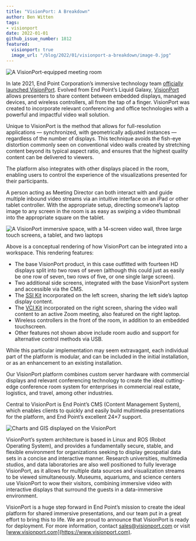 ```yaml
---
title: "VisionPort: A Breakdown"
author: Ben Witten
tags:
- visionport
date: 2022-01-01
github_issue_number: 1812
featured:
  visionport: true
  image_url: "/blog/2022/01/visionport-a-breakdown/image-0.jpg"
---
```


![A VisionPort-equipped meeting room](/blog/2022/01/visionport-a-breakdown/image-0.jpg)

In late 2021, End Point Corporation’s immersive technology team [officially launched VisionPort](/blog/2021/11/from-liquid-galaxy-to-visionport/). Evolved from End Point’s Liquid Galaxy, [VisionPort](https://www.visionport.com) allows presenters to share content between embedded displays, managed devices, and wireless controllers, all from the tap of a finger. VisionPort was created to incorporate relevant conferencing and office technologies with a powerful and impactful video wall solution.

Unique to VisionPort is the method that allows for full-resolution applications — synchronized, with geometrically adjusted instances — regardless of the number of displays. This technique avoids the fish-eye distortion commonly seen on conventional video walls created by stretching content beyond its typical aspect ratio, and ensures that the highest quality content can be delivered to viewers.

The platform also integrates with other displays placed in the room, enabling users to control the experience of the visualizations presented for their participants.

A person acting as Meeting Director can both interact with and guide multiple inbound video streams via an intuitive interface on an iPad or other tablet controller. With the appropriate setup, directing someone’s laptop image to any screen in the room is as easy as swiping a video thumbnail into the appropriate square on the tablet.

![A VisionPort immersive space, with a 14-screen video wall, three large touch screens, a tablet, and two laptops](/blog/2022/01/visionport-a-breakdown/image-1.jpg)

Above is a conceptual rendering of how VisionPort can be integrated into a workspace. This rendering features:
- The base VisionPort product, in this case outfitted with fourteen HD displays split into two rows of seven (although this could just as easily be one row of seven, two rows of five, or one single large screen).
- Two additional side screens, integrated with the base VisionPort system and accessible via the CMS.
- The [SSI Kit](/blog/2021/09/liquid-galaxy-screen-share-integration/) incorporated on the left screen, sharing the left side’s laptop display content.
- The [VCI Kit](/blog/2021/09/video-conference-integration/) incorporated on the right screen, sharing the video wall content to an active Zoom meeting, also featured on the right laptop.
- Wireless controllers in the front of the room, in addition to an embedded touchscreen.
- Other features not shown above include room audio and support for alternative control methods via USB.

While this particular implementation may seem extravagant, each individual part of the platform is modular, and can be included in the initial installation, or as an enhancement to an existing installation. 

Our VisionPort platform combines custom server hardware with commercial displays and relevant conferencing technology to create the ideal cutting-edge conference room system for enterprises in commercial real estate, logistics, and travel, among other industries.

Central to VisionPort is End Point’s CMS (Content Management System), which enables clients to quickly and easily build multimedia presentations for the platform, and End Point’s excellent 24×7 support.

![Charts and GIS displayed on the VisionPort](/blog/2022/01/visionport-a-breakdown/image-2.jpg)

VisionPort’s system architecture is based in Linux and ROS (Robot Operating System), and provides a fundamentally secure, stable, and flexible environment for organizations seeking to display geospatial data sets in a concise and interactive manner. Research universities, multimedia studios, and data laboratories are also well positioned to fully leverage VisionPort, as it allows for multiple data sources and visualization streams to be viewed simultaneously. Museums, aquariums, and science centers use VisionPort to wow their visitors, combining immersive video with interactive displays that surround the guests in a data-immersive environment.

VisionPort is a huge step forward in End Point’s mission to create the ideal platform for shared immersive presentations, and our team put in a great effort to bring this to life. We are proud to announce that VisionPort is ready for deployment. For more information, contact [sales@visionport.com](mailto:sales@visionport.com) or visit [www.visionport.com](https://www.visionport.com).
